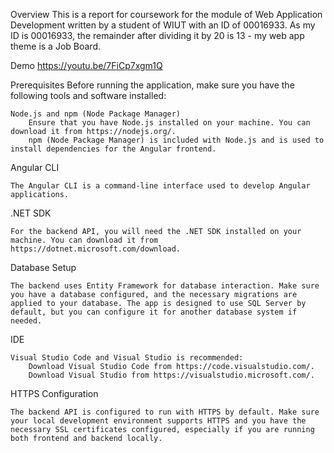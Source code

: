 Overview
	This is a report for coursework for the module of Web Application Development written by a student of WIUT with an ID of 00016933. As my ID is 00016933, the remainder after dividing it by 20 is 13 - my web app theme is a Job Board.

Demo
https://youtu.be/7FiCp7xgm1Q


Prerequisites
Before running the application, make sure you have the following tools and software installed:

    Node.js and npm (Node Package Manager)
        Ensure that you have Node.js installed on your machine. You can download it from https://nodejs.org/.
        npm (Node Package Manager) is included with Node.js and is used to install dependencies for the Angular frontend.
Angular CLI

    The Angular CLI is a command-line interface used to develop Angular applications.

.NET SDK

    For the backend API, you will need the .NET SDK installed on your machine. You can download it from https://dotnet.microsoft.com/download.

Database Setup

    The backend uses Entity Framework for database interaction. Make sure you have a database configured, and the necessary migrations are applied to your database. The app is designed to use SQL Server by default, but you can configure it for another database system if needed.

IDE

    Visual Studio Code and Visual Studio is recommended:
        Download Visual Studio Code from https://code.visualstudio.com/.
        Download Visual Studio from https://visualstudio.microsoft.com/.

HTTPS Configuration

    The backend API is configured to run with HTTPS by default. Make sure your local development environment supports HTTPS and you have the necessary SSL certificates configured, especially if you are running both frontend and backend locally.
